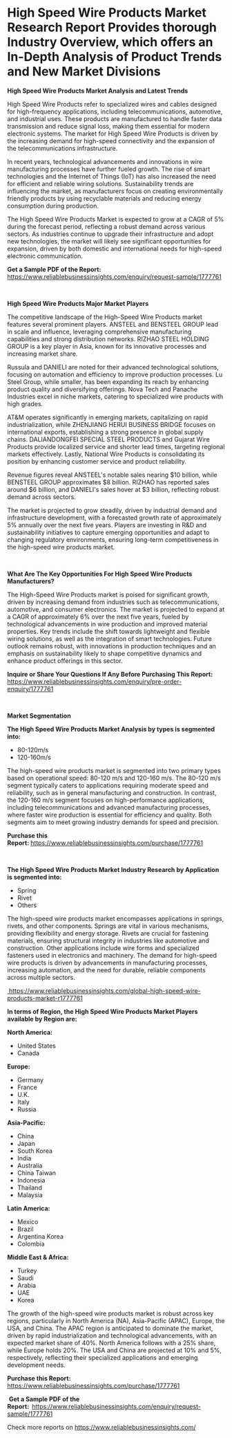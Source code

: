 <p><h1>High Speed Wire Products Market Research Report Provides thorough Industry Overview, which offers an In-Depth Analysis of Product Trends and New Market Divisions</h1></p><p><strong>High Speed Wire Products Market Analysis and Latest Trends</strong></p>
<p><p>High Speed Wire Products refer to specialized wires and cables designed for high-frequency applications, including telecommunications, automotive, and industrial uses. These products are manufactured to handle faster data transmission and reduce signal loss, making them essential for modern electronic systems. The market for High Speed Wire Products is driven by the increasing demand for high-speed connectivity and the expansion of the telecommunications infrastructure. </p><p>In recent years, technological advancements and innovations in wire manufacturing processes have further fueled growth. The rise of smart technologies and the Internet of Things (IoT) has also increased the need for efficient and reliable wiring solutions. Sustainability trends are influencing the market, as manufacturers focus on creating environmentally friendly products by using recyclable materials and reducing energy consumption during production.</p><p>The High Speed Wire Products Market is expected to grow at a CAGR of 5% during the forecast period, reflecting a robust demand across various sectors. As industries continue to upgrade their infrastructure and adopt new technologies, the market will likely see significant opportunities for expansion, driven by both domestic and international needs for high-speed electronic communication.</p></p>
<p><strong>Get a Sample PDF of the Report:&nbsp;</strong> <a href="https://www.reliablebusinessinsights.com/enquiry/request-sample/1777761?utm_campaign=2789&utm_medium=2&utm_source=Github&utm_content=ia&utm_term=03042025&utm_id=high-speed-wire-products">https://www.reliablebusinessinsights.com/enquiry/request-sample/1777761</a></p>
<p>&nbsp;</p>
<p><strong>High Speed Wire Products Major Market Players</strong></p>
<p><p>The competitive landscape of the High-Speed Wire Products market features several prominent players. ANSTEEL and BENSTEEL GROUP lead in scale and influence, leveraging comprehensive manufacturing capabilities and strong distribution networks. RIZHAO STEEL HOLDING GROUP is a key player in Asia, known for its innovative processes and increasing market share. </p><p>Russula and DANIELI are noted for their advanced technological solutions, focusing on automation and efficiency to improve production processes. Lu Steel Group, while smaller, has been expanding its reach by enhancing product quality and diversifying offerings. Nova Tech and Panache Industries excel in niche markets, catering to specialized wire products with high grades. </p><p>AT&M operates significantly in emerging markets, capitalizing on rapid industrialization, while ZHENJIANG HERUI BUSINESS BRIDGE focuses on international exports, establishing a strong presence in global supply chains. DALIANDONGFEI SPECIAL STEEL PRODUCTS and Gujarat Wire Products provide localized service and shorter lead times, targeting regional markets effectively. Lastly, National Wire Products is consolidating its position by enhancing customer service and product reliability.</p><p>Revenue figures reveal ANSTEEL's notable sales nearing $10 billion, while BENSTEEL GROUP approximates $8 billion. RIZHAO has reported sales around $6 billion, and DANIELI's sales hover at $3 billion, reflecting robust demand across sectors.</p><p>The market is projected to grow steadily, driven by industrial demand and infrastructure development, with a forecasted growth rate of approximately 5% annually over the next five years. Players are investing in R&D and sustainability initiatives to capture emerging opportunities and adapt to changing regulatory environments, ensuring long-term competitiveness in the high-speed wire products market.</p></p>
<p>&nbsp;</p>
<p><strong>What Are The Key Opportunities For High Speed Wire Products Manufacturers?</strong></p>
<p><p>The High-Speed Wire Products market is poised for significant growth, driven by increasing demand from industries such as telecommunications, automotive, and consumer electronics. The market is projected to expand at a CAGR of approximately 6% over the next five years, fueled by technological advancements in wire production and improved material properties. Key trends include the shift towards lightweight and flexible wiring solutions, as well as the integration of smart technologies. Future outlook remains robust, with innovations in production techniques and an emphasis on sustainability likely to shape competitive dynamics and enhance product offerings in this sector.</p></p>
<p><strong>Inquire or Share Your Questions If Any Before Purchasing This Report:</strong> <a href="https://www.reliablebusinessinsights.com/enquiry/pre-order-enquiry/1777761?utm_campaign=2789&utm_medium=2&utm_source=Github&utm_content=ia&utm_term=03042025&utm_id=high-speed-wire-products">https://www.reliablebusinessinsights.com/enquiry/pre-order-enquiry/1777761</a></p>
<p>&nbsp;</p>
<p><strong>Market Segmentation</strong></p>
<p><strong>The High Speed Wire Products Market Analysis by types is segmented into:</strong></p>
<p><ul><li>80-120m/s</li><li>120-160m/s</li></ul></p>
<p><p>The high-speed wire products market is segmented into two primary types based on operational speed: 80-120 m/s and 120-160 m/s. The 80-120 m/s segment typically caters to applications requiring moderate speed and reliability, such as in general manufacturing and construction. In contrast, the 120-160 m/s segment focuses on high-performance applications, including telecommunications and advanced manufacturing processes, where faster wire production is essential for efficiency and quality. Both segments aim to meet growing industry demands for speed and precision.</p></p>
<p><strong>Purchase this Report:&nbsp;</strong><a href="https://www.reliablebusinessinsights.com/purchase/1777761?utm_campaign=2789&utm_medium=2&utm_source=Github&utm_content=ia&utm_term=03042025&utm_id=high-speed-wire-products">https://www.reliablebusinessinsights.com/purchase/1777761</a></p>
<p>&nbsp;</p>
<p><strong>The High Speed Wire Products Market Industry Research by Application is segmented into:</strong></p>
<p><ul><li>Spring</li><li>Rivet</li><li>Others</li></ul></p>
<p><p>The high-speed wire products market encompasses applications in springs, rivets, and other components. Springs are vital in various mechanisms, providing flexibility and energy storage. Rivets are crucial for fastening materials, ensuring structural integrity in industries like automotive and construction. Other applications include wire forms and specialized fasteners used in electronics and machinery. The demand for high-speed wire products is driven by advancements in manufacturing processes, increasing automation, and the need for durable, reliable components across multiple sectors.</p></p>
<p><a href="https://www.reliablebusinessinsights.com/global-high-speed-wire-products-market-r1777761?utm_campaign=2789&utm_medium=2&utm_source=Github&utm_content=ia&utm_term=03042025&utm_id=high-speed-wire-products">&nbsp;https://www.reliablebusinessinsights.com/global-high-speed-wire-products-market-r1777761</a></p>
<p><strong>In terms of Region, the High Speed Wire Products Market Players available by Region are:</strong></p>
<p>
    <p> <strong> North America: </strong>
        <ul>
            <li>United States</li>
            <li>Canada</li>
        </ul>
        </p> 
    <p> <strong> Europe: </strong>
        <ul>
            <li>Germany</li>
            <li>France</li>
            <li>U.K.</li>
            <li>Italy</li>
            <li>Russia</li>
        </ul>
        </p> 
    <p> <strong> Asia-Pacific: </strong>
        <ul>
            <li>China</li>
            <li>Japan</li>
            <li>South Korea</li>
            <li>India</li>
            <li>Australia</li>
            <li>China Taiwan</li>
            <li>Indonesia</li>
            <li>Thailand</li>
            <li>Malaysia</li>
        </ul>
        </p> 
    <p> <strong> Latin America: </strong>
        <ul>
            <li>Mexico</li>
            <li>Brazil</li>
            <li>Argentina Korea</li>
            <li>Colombia</li>
        </ul>
        </p> 
    <p> <strong> Middle East & Africa: </strong>
        <ul>
            <li>Turkey</li>
            <li>Saudi</li>
            <li>Arabia</li>
            <li>UAE</li>
            <li>Korea</li>
        </ul>
    </p>
    </p>
<p><p>The growth of the high-speed wire products market is robust across key regions, particularly in North America (NA), Asia-Pacific (APAC), Europe, the USA, and China. The APAC region is anticipated to dominate the market, driven by rapid industrialization and technological advancements, with an expected market share of 40%. North America follows with a 25% share, while Europe holds 20%. The USA and China are projected at 10% and 5%, respectively, reflecting their specialized applications and emerging development needs.</p></p>
<p><strong>Purchase this Report: </strong><a href="https://www.reliablebusinessinsights.com/purchase/1777761?utm_campaign=2789&utm_medium=2&utm_source=Github&utm_content=ia&utm_term=03042025&utm_id=high-speed-wire-products">https://www.reliablebusinessinsights.com/purchase/1777761</a></p>
<p>&nbsp;<strong>Get a Sample PDF of the Report:&nbsp;&nbsp;</strong><a href="https://www.reliablebusinessinsights.com/enquiry/request-sample/1777761?utm_campaign=2789&utm_medium=2&utm_source=Github&utm_content=ia&utm_term=03042025&utm_id=high-speed-wire-products">https://www.reliablebusinessinsights.com/enquiry/request-sample/1777761</a></p>
<p><strong></strong></p>
<p>Check more reports on <a href="https://www.reliablebusinessinsights.com/?utm_campaign=2789&utm_medium=2&utm_source=Github&utm_content=ia&utm_term=03042025&utm_id=high-speed-wire-products">https://www.reliablebusinessinsights.com/</a></p>